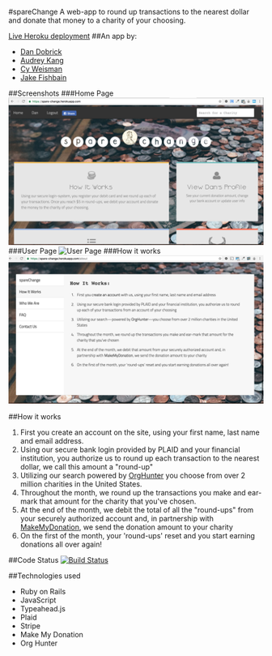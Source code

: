 #spareChange
A web-app to round up transactions to the nearest dollar and donate that money to a charity of your choosing.

[Live Heroku deployment](https://spare-change.herokuapp.com/)
##An app by:
- [Dan Dobrick](https://github.com/DanDobrick)
- [Audrey Kang](https://github.com/hkang10)
- [Cy Weisman](https://github.com/cypweisman)
- [Jake Fishbain](https://github.com/jakefishbain)

##Screenshots
###Home Page
![Home Page](/screenshots/home.png?raw=true "Home Page")
###User Page
![User Page](/screenshots/user.png?raw=true "User Page")
###How it works
![How It Works](/screenshots/how.png?raw=true "How It Works")

##How it works
1. First you create an account on the site, using your first name, last name and email address.
2. Using our secure bank login provided by PLAID and your financial institution, you authorize us to round up each transaction to the nearest dollar, we call this amount a "round-up"
3. Utilizing our search powered by <a href="http://orghunter.com/">OrgHunter</a> you choose from over 2 million charities in the United States.
4. Throughout the month, we round up the transactions you make and ear-mark that amount for the charity that you've chosen.
5. At the end of the month, we debit the total of all the "round-ups" from your securely authorized account and, in partnership with <a href="http://makemydonation.org/">MakeMyDonation</a>, we send the donation amount to your charity
6. On the first of the month, your 'round-ups' reset and you start earning donations all over again!

##Code Status
[![Build Status](https://travis-ci.org/DanDobrick/spare-change.svg?branch=master)](https://travis-ci.org/DanDobrick/spare-change)

##Technologies used
- Ruby on Rails
- JavaScript
- Typeahead.js
- Plaid
- Stripe
- Make My Donation
- Org Hunter